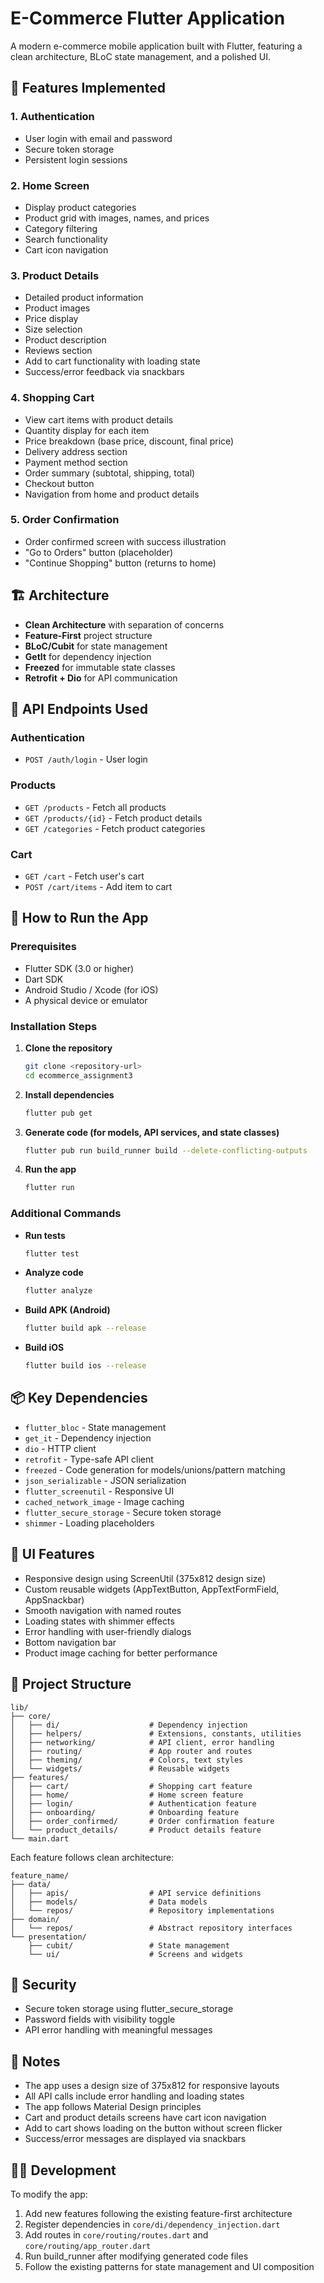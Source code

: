 # E-Commerce Flutter Application

A modern e-commerce mobile application built with Flutter, featuring a clean architecture, BLoC state management, and a polished UI.

## 📱 Features Implemented

### 1. **Authentication**
- User login with email and password
- Secure token storage
- Persistent login sessions

### 2. **Home Screen**
- Display product categories
- Product grid with images, names, and prices
- Category filtering
- Search functionality
- Cart icon navigation

### 3. **Product Details**
- Detailed product information
- Product images
- Price display
- Size selection
- Product description
- Reviews section
- Add to cart functionality with loading state
- Success/error feedback via snackbars

### 4. **Shopping Cart**
- View cart items with product details
- Quantity display for each item
- Price breakdown (base price, discount, final price)
- Delivery address section
- Payment method section
- Order summary (subtotal, shipping, total)
- Checkout button
- Navigation from home and product details

### 5. **Order Confirmation**
- Order confirmed screen with success illustration
- "Go to Orders" button (placeholder)
- "Continue Shopping" button (returns to home)

## 🏗️ Architecture

- **Clean Architecture** with separation of concerns
- **Feature-First** project structure
- **BLoC/Cubit** for state management
- **GetIt** for dependency injection
- **Freezed** for immutable state classes
- **Retrofit + Dio** for API communication

## 🔌 API Endpoints Used

### Authentication
- `POST /auth/login` - User login

### Products
- `GET /products` - Fetch all products
- `GET /products/{id}` - Fetch product details
- `GET /categories` - Fetch product categories

### Cart
- `GET /cart` - Fetch user's cart
- `POST /cart/items` - Add item to cart

## 🚀 How to Run the App

### Prerequisites
- Flutter SDK (3.0 or higher)
- Dart SDK
- Android Studio / Xcode (for iOS)
- A physical device or emulator

### Installation Steps

1. **Clone the repository**
   ```bash
   git clone <repository-url>
   cd ecommerce_assignment3
   ```

2. **Install dependencies**
   ```bash
   flutter pub get
   ```

3. **Generate code (for models, API services, and state classes)**
   ```bash
   flutter pub run build_runner build --delete-conflicting-outputs
   ```

4. **Run the app**
   ```bash
   flutter run
   ```

### Additional Commands

- **Run tests**
  ```bash
  flutter test
  ```

- **Analyze code**
  ```bash
  flutter analyze
  ```

- **Build APK (Android)**
  ```bash
  flutter build apk --release
  ```

- **Build iOS**
  ```bash
  flutter build ios --release
  ```

## 📦 Key Dependencies

- `flutter_bloc` - State management
- `get_it` - Dependency injection
- `dio` - HTTP client
- `retrofit` - Type-safe API client
- `freezed` - Code generation for models/unions/pattern matching
- `json_serializable` - JSON serialization
- `flutter_screenutil` - Responsive UI
- `cached_network_image` - Image caching
- `flutter_secure_storage` - Secure token storage
- `shimmer` - Loading placeholders

## 🎨 UI Features

- Responsive design using ScreenUtil (375x812 design size)
- Custom reusable widgets (AppTextButton, AppTextFormField, AppSnackbar)
- Smooth navigation with named routes
- Loading states with shimmer effects
- Error handling with user-friendly dialogs
- Bottom navigation bar
- Product image caching for better performance

## 📂 Project Structure

```
lib/
├── core/
│   ├── di/                    # Dependency injection
│   ├── helpers/               # Extensions, constants, utilities
│   ├── networking/            # API client, error handling
│   ├── routing/               # App router and routes
│   ├── theming/               # Colors, text styles
│   └── widgets/               # Reusable widgets
├── features/
│   ├── cart/                  # Shopping cart feature
│   ├── home/                  # Home screen feature
│   ├── login/                 # Authentication feature
│   ├── onboarding/            # Onboarding feature
│   ├── order_confirmed/       # Order confirmation feature
│   └── product_details/       # Product details feature
└── main.dart
```

Each feature follows clean architecture:
```
feature_name/
├── data/
│   ├── apis/                  # API service definitions
│   ├── models/                # Data models
│   └── repos/                 # Repository implementations
├── domain/
│   └── repos/                 # Abstract repository interfaces
└── presentation/
    ├── cubit/                 # State management
    └── ui/                    # Screens and widgets
```

## 🔐 Security

- Secure token storage using flutter_secure_storage
- Password fields with visibility toggle
- API error handling with meaningful messages

## 📝 Notes

- The app uses a design size of 375x812 for responsive layouts
- All API calls include error handling and loading states
- The app follows Material Design principles
- Cart and product details screens have cart icon navigation
- Add to cart shows loading on the button without screen flicker
- Success/error messages are displayed via snackbars

## 👨‍💻 Development

To modify the app:

1. Add new features following the existing feature-first architecture
2. Register dependencies in `core/di/dependency_injection.dart`
3. Add routes in `core/routing/routes.dart` and `core/routing/app_router.dart`
4. Run build_runner after modifying generated code files
5. Follow the existing patterns for state management and UI composition
